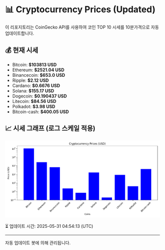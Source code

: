 
# 📊 Cryptocurrency Prices (Updated)

이 리포지토리는 CoinGecko API를 사용하여 코인 TOP 10 시세를 10분가격으로 자동 업데이트합니다.

## 💰 현재 시세
- Bitcoin: **$103813 USD**
- Ethereum: **$2521.04 USD**
- Binancecoin: **$653.0 USD**
- Ripple: **$2.12 USD**
- Cardano: **$0.6676 USD**
- Solana: **$155.17 USD**
- Dogecoin: **$0.190437 USD**
- Litecoin: **$84.56 USD**
- Polkadot: **$3.98 USD**
- Bitcoin-cash: **$400.05 USD**

## 📈 시세 그래프 (로그 스케일 적용)
![Crypto Prices](crypto_prices.png)

⏳ 업데이트 시간: 2025-05-31 04:54:13 (UTC)

---
자동 업데이트 봇에 의해 관리됩니다.
